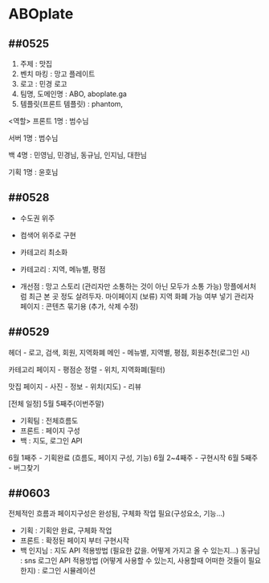 # ABOplate

##0525
-------------
1. 주제 : 맛집
2. 벤치 마킹 : 망고 플레이트
3. 로고 : 민경 로고
4. 팀명, 도메인명 : ABO, aboplate.ga
5. 템플릿(프론트 템플릿) : phantom,

<역할>
프론트 1명 : 범수님

서버 1명 : 범수님

백 4명 : 민영님, 민경님, 동규님, 인지님, 대한님

기획 1명 : 윤호님

##0528
-------------
- 수도권 위주
- 컴색어 위주로 구현
- 카테고리 최소화
- 카테고리 : 지역, 메뉴별, 평점
 
- 개선점 : 망고 스토리 (관리자만 소통하는 것이 아닌 모두가 소통 가능)
           망플에서처럼 최근 본 곳 정도 살려두자.
           마이페이지 (보류)
           지역 화폐 가능 여부 넣기
           관리자 페이지 : 콘텐츠 묶기용 (추가, 삭제 수정)
      
##0529
-------------
헤더 - 로고, 검색, 회원, 지역화폐
메인 - 메뉴별, 지역별, 평점, 회원추천(로그인 시) 

카테고리 페이지    - 평점순 정렬
      - 위치, 지역화폐(필터)

맛집 페이지  - 사진
             - 정보
             - 위치(지도)
             - 리뷰
     
[전체 일정]
5월 5째주(이번주말)
- 기획팀 : 전체흐름도
- 프론트 : 페이지 구성
- 백 : 지도, 로그인 API

6월 1째주 - 기획완료 (흐름도, 페이지 구성, 기능)
6월 2~4째주 - 구현시작
6월 5째주 - 버그찾기

##0603
-------------
전체적인 흐름과 페이지구성은 완성됨, 구체화 작업 필요(구성요소, 기능...)

- 기획 : 기획안 완료, 구체화 작업
- 프론트 : 확정된 페이지 부터 구현시작
- 백
인지님 : 지도 API 적용방법 (필요한 값을. 어떻게 가지고 올 수 있는지...)
동규님 : sns 로그인 API 적용방법 (어떻게 사용할 수 있는지, 사용할때 어떠한 것들이 필요한지)
         : 로그인 시뮬레이션
